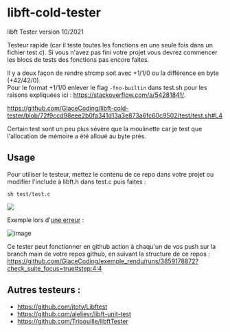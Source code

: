 # libft-cold-tester
libft Tester version 10/2021

Testeur rapide (car il teste toutes les fonctions en une seule fois dans un fichier test.c). Si vous n'avez pas fini votre projet vous devrez commencer les blocs de tests des fonctions pas encore faites.

Il y a deux façon de rendre strcmp soit avec +1/1/0 ou la différence en byte (+42/42/0).  
Pour le format +1/1/0 enlever le flag `-fno-builtin` dans test.sh pour les raisons expliquées ici : <https://stackoverflow.com/a/54281841/>.

https://github.com/GlaceCoding/libft-cold-tester/blob/72f9ccd98eee2b0fa341d13a3e873a6fc60c9502/test/test.sh#L4

Certain test sont un peu plus sévère que la moulinette car je test que l'allocation de mémoire a été alloué au byte près.

## Usage

Pour utiliser le testeur, mettez le contenu de ce repo dans votre projet ou modifier l'include à libft.h dans test.c puis faites :

```
sh test/test.c
```

![](https://user-images.githubusercontent.com/92152391/139014712-64cd33d6-ea1f-4e03-a969-5320dad413f2.png)

Exemple lors d'[une erreur](https://github.com/GlaceCoding/exemple_rendu/runs/3859178872?check_suite_focus=true#step:4:4) :

![image](https://user-images.githubusercontent.com/92152391/139015144-eaaf4050-7086-4ac0-ac43-e0510fd5d587.png)

Ce tester peut fonctionner en github action à chaqu'un de vos push sur la branch main de votre repos github, en suivant la structure de ce repos : https://github.com/GlaceCoding/exemple_rendu/runs/3859178872?check_suite_focus=true#step:4:4

## Autres testeurs :

 - https://github.com/jtoty/Libftest
 - https://github.com/alelievr/libft-unit-test
 - https://github.com/Tripouille/libftTester
